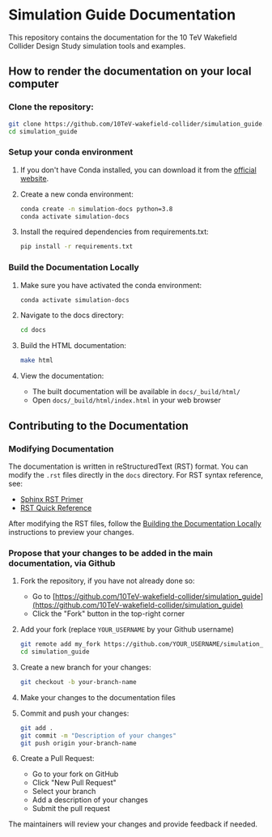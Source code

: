 # Simulation Guide Documentation

This repository contains the documentation for the 10 TeV Wakefield Collider Design Study simulation tools and examples.

## How to render the documentation on your local computer

### Clone the repository:

   ```bash
   git clone https://github.com/10TeV-wakefield-collider/simulation_guide.git
   cd simulation_guide
   ```

### Setup your conda environment

1. If you don't have Conda installed, you can download it from the [official website](https://docs.conda.io/projects/conda/en/latest/user-guide/install/index.html).

2. Create a new conda environment:
   ```bash
   conda create -n simulation-docs python=3.8
   conda activate simulation-docs
   ```

3. Install the required dependencies from requirements.txt:
   ```bash
   pip install -r requirements.txt
   ```

### Build the Documentation Locally

1. Make sure you have activated the conda environment:
   ```bash
   conda activate simulation-docs
   ```

2. Navigate to the docs directory:
   ```bash
   cd docs
   ```

3. Build the HTML documentation:
   ```bash
   make html
   ```

4. View the documentation:
   - The built documentation will be available in `docs/_build/html/`
   - Open `docs/_build/html/index.html` in your web browser

## Contributing to the Documentation

### Modifying Documentation

The documentation is written in reStructuredText (RST) format. You can modify the `.rst` files directly in the `docs` directory. For RST syntax reference, see:
- [Sphinx RST Primer](https://www.sphinx-doc.org/en/master/usage/restructuredtext/basics.html)
- [RST Quick Reference](https://docutils.sourceforge.io/docs/user/rst/quickref.html)

After modifying the RST files, follow the [Building the Documentation Locally](#building-the-documentation-locally) instructions to preview your changes.

### Propose that your changes to be added in the main documentation, via Github

1. Fork the repository, if you have not already done so:
   - Go to [https://github.com/10TeV-wakefield-collider/simulation_guide](https://github.com/10TeV-wakefield-collider/simulation_guide)
   - Click the "Fork" button in the top-right corner

2. Add your fork (replace `YOUR_USERNAME` by your Github username)
   ```bash
   git remote add my_fork https://github.com/YOUR_USERNAME/simulation_guide.git
   cd simulation_guide
   ```

3. Create a new branch for your changes:
   ```bash
   git checkout -b your-branch-name
   ```

4. Make your changes to the documentation files

5. Commit and push your changes:
   ```bash
   git add .
   git commit -m "Description of your changes"
   git push origin your-branch-name
   ```

6. Create a Pull Request:
   - Go to your fork on GitHub
   - Click "New Pull Request"
   - Select your branch
   - Add a description of your changes
   - Submit the pull request

The maintainers will review your changes and provide feedback if needed.
